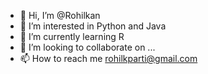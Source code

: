 - 👋 Hi, I’m @Rohilkan
- 👀 I’m interested in Python and Java
- 🌱 I’m currently learning R
- 💞️ I’m looking to collaborate on ...
- 📫 How to reach me rohilkparti@gmail.com

<!---
RohilSK/RohilSK is a ✨ special ✨ repository because its `README.md` (this file) appears on your GitHub profile.
You can click the Preview link to take a look at your changes.
--->
